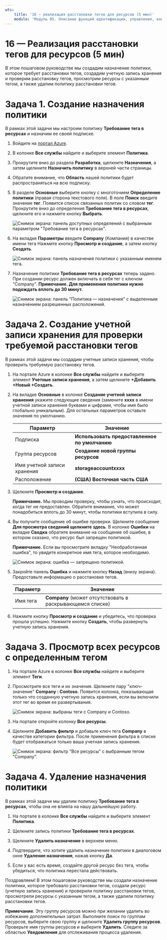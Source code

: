 ```yaml
---
wts:
    title: '16 — реализация расстановки тегов для ресурсов (5 мин)'
    module: 'Модуль 05. Описание функций идентификации, управления, конфиденциальности и соответствия требованиям'
---
```

# 16 — Реализация расстановки тегов для ресурсов (5 мин)

В этом пошаговом руководстве мы создадим назначение политики, которое требует расстановки тегов, создадим учетную запись хранения и проверим расстановку тегов, просмотрим ресурсы с указанным тегом, а также удалим политику расстановки тегов.

# Задача 1. Создание назначения политики 

В рамках этой задачи мы настроим политику **Требование тега в ресурсах** и назначим ее своей подписке. 

1. Войдите на [портал Azure](https://portal.azure.com).

2. В колонке **Все службы** найдите и выберите элемент **Политика**.

3. Прокрутите вниз до раздела **Разработка**, щелкните **Назначения**, а затем щелкните **Назначить политику** в верхней части страницы.

4. Обратите внимание, что **Область** нашей политики будет распространяться на всю подписку. 

5. В разделе **Основные** выберите кнопку с многоточием **Определение политики** (правая сторона текстового поля). В поле **Поиск** введите значение **тег**. Появится список связанных политик со словом **тег**. Прокрутите вниз до определения **Требование тега в ресурсах**, щелкните его и нажмите кнопку **Выбрать**.

   ![Снимок экрана: панель доступных определений с выбранным параметром "Требование тега в ресурсах".](../images/1701.png)
   
6.  На вкладке **Параметры** введите **Company** (Компания) в качестве имени тега Нажмите кнопку **Просмотр и создание**, а затем кнопку **Создать**.

    ![Снимок экрана: панель назначения политики с указанным именем тега.](../images/1702.png)

7. Назначение политики **Требование тега в ресурсах** теперь задано. При создании ресурс должен включать в себя тег с ключом "Company".
   **Примечание. Для применения политики нужно подождать вплоть до 30 минут.** 

   ![Снимок экрана: панель "Политика — назначения" с выделенным назначением разрешенных расположений.](../images/1703.png)

# Задача 2. Создание учетной записи хранения для проверки требуемой расстановки тегов

В рамках этой задачи мы создадим учетные записи хранения, чтобы проверить требуемую расстановку тегов. 

1. На портале Azure в колонке **Все службы** найдите и выберите элемент **Учетные записи хранения**, а затем щелкните **+Добавить +Новый +Создать**.

2. На вкладке **Основные** в колонке **Создание учетной записи хранения** укажите следующие сведения (замените **xxxx** в имени учетной записи хранения буквами и цифрами, чтобы имя было глобально уникальным). Для остальных параметров оставьте значения по умолчанию.

    | Параметр | Значение | 
    | --- | --- |
    | Подписка | **Использовать предоставленное по умолчанию** |
    | Группа ресурсов | **Создание новой группы ресурсов** |
    | Имя учетной записи хранения | **storageaccountxxxx** |
    | Расположение | **(США) Восточная часть США** |

3. Щелкните **Просмотр и создание**. 

    **Примечание.** Мы проводим проверку, чтобы узнать, что происходит, когда тег не предоставлен. Обратите внимание, что может понадобиться вплоть до 30 минут, чтобы политики вступила в силу.

4. Вы получите сообщение об ошибке проверки. Щелкните сообщение **Для просмотра сведений щелкните здесь**. В колонке **Ошибки** на вкладке **Сводка** обратите внимание на сообщение об ошибке, в котором сказано, что ресурс был запрещен политикой.

    **Примечание.** Если вы просмотрите вкладку "Необработанная ошибка", то увидите конкретное имя тега, которое необходимо. 

    ![Снимок экрана: ошибка — запрещено политикой.](../images/1704.png)


5. Закройте панель **Ошибка** и нажмите кнопку **Назад** (внизу экрана). Предоставьте информацию о расстановке тегов. 

    | Параметр | Значение | 
    | --- | --- |
    | Имя тега | **Company** (может отсутствовать в раскрывающемся списке) |

6. Нажмите кнопку **Просмотр и создание** и убедитесь, что проверка прошла успешно. Нажмите кнопку **Создать**, чтобы развернуть учетную запись хранения. 

# Задача 3. Просмотр всех ресурсов с определенным тегом

1. На портале Azure в колонке **Все службы** найдите и выберите элемент **Теги**.

2. Просмотрите все теги и их значения. Щелкните пару "ключ-значение" **Company : Contoso**. Появится колонка, показывающая только что созданную учетную запись хранения, если вы включили этот тег во время ее развертывания. 

   ![Снимок экрана: выбраны теги с Company и Contoso.](../images/1705.png)

3. На портале откройте колонку **Все ресурсы**.

4. Щелкните **Добавить фильтр** и добавьте ключ тега **Company** в качестве категории фильтра. После применения фильтра в списке будет отображаться только ваша учетная запись хранения.

    ![Снимок экрана: фильтр "Все ресурсы" с выбранным тегом "Company".](../images/1706.png)

# Задача 4. Удаление назначения политики

В рамках этой задачи мы удалим политику **Требование тега в ресурсах**, чтобы она не влияла на нашу дальнейшую работу. 

1. На портале в колонке **Все службы** найдите и выберите элемент **Политика**.

2. Щелкните запись политики **Требование тега в ресурсах**.

3. Щелкните **Удалить назначение** в верхнем меню.

4. Подтвердите, что хотите удалить назначение политики в диалоговом окне **Удаление назначения**, нажав кнопку **Да**.

5. Если у вас есть время, создайте другой ресурс без тега, чтобы убедиться, что политика перестала действовать.

Поздравляем! В этом пошаговом руководстве мы создали назначение политики, которое требовало расстановки тегов, создали ресурс (учетную запись хранения) и проверили политику расстановки тегов, просмотрели ресурсы с указанным тегом, а также удалили политику расстановки тегов.


**Примечание**. Эту группу ресурсов можно при желании удалить во избежание дополнительных затрат. Выполните поиск по группам ресурсов, выберите свою группу и щелкните **Удалить группу ресурсов**. Проверьте имя группы ресурсов и выберите **Удалить**. Следите за областью **Уведомления** для отслеживания процесса удаления.
